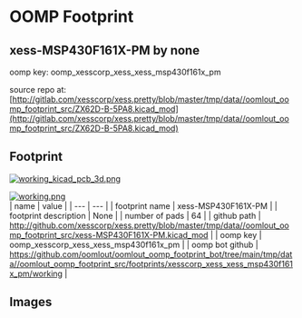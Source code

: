 # OOMP Footprint  
## xess-MSP430F161X-PM  by none  
  
oomp key: oomp_xesscorp_xess_xess_msp430f161x_pm  
  
source repo at: [http://gitlab.com/xesscorp/xess.pretty/blob/master/tmp/data//oomlout_oomp_footprint_src/ZX62D-B-5PA8.kicad_mod](http://gitlab.com/xesscorp/xess.pretty/blob/master/tmp/data//oomlout_oomp_footprint_src/ZX62D-B-5PA8.kicad_mod)  
## Footprint  
  
[![working_kicad_pcb_3d.png](working_kicad_pcb_3d_600.png)](working_kicad_pcb_3d.png)  
  
[![working.png](working_600.png)](working.png)  
| name | value | 
| --- | --- | 
| footprint name | xess-MSP430F161X-PM | 
| footprint description | None | 
| number of pads | 64 | 
| github path | http://github.com/xesscorp/xess.pretty/blob/master/tmp/data//oomlout_oomp_footprint_src/xess-MSP430F161X-PM.kicad_mod | 
| oomp key | oomp_xesscorp_xess_xess_msp430f161x_pm | 
| oomp bot github | https://github.com/oomlout/oomlout_oomp_footprint_bot/tree/main/tmp/data//oomlout_oomp_footprint_src/footprints/xesscorp_xess_xess_msp430f161x_pm/working | 
## Images  
